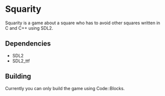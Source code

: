 # Squarity

Squarity is a game about a square who has to avoid other squares written in C and C++ using SDL2.

## Dependencies

- SDL2
- SDL2_ttf

## Building

Currently you can only build the game using Code::Blocks.

